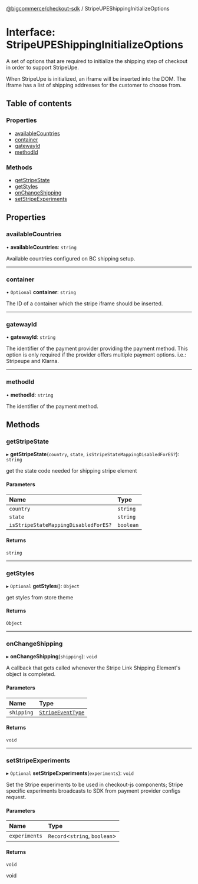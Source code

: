 [@bigcommerce/checkout-sdk](../README.md) / StripeUPEShippingInitializeOptions

# Interface: StripeUPEShippingInitializeOptions

A set of options that are required to initialize the shipping step of
checkout in order to support StripeUpe.

When StripeUpe is initialized, an iframe will be inserted into the DOM. The
iframe has a list of shipping addresses for the customer to choose from.

## Table of contents

### Properties

- [availableCountries](StripeUPEShippingInitializeOptions.md#availablecountries)
- [container](StripeUPEShippingInitializeOptions.md#container)
- [gatewayId](StripeUPEShippingInitializeOptions.md#gatewayid)
- [methodId](StripeUPEShippingInitializeOptions.md#methodid)

### Methods

- [getStripeState](StripeUPEShippingInitializeOptions.md#getstripestate)
- [getStyles](StripeUPEShippingInitializeOptions.md#getstyles)
- [onChangeShipping](StripeUPEShippingInitializeOptions.md#onchangeshipping)
- [setStripeExperiments](StripeUPEShippingInitializeOptions.md#setstripeexperiments)

## Properties

### availableCountries

• **availableCountries**: `string`

Available countries configured on BC shipping setup.

___

### container

• `Optional` **container**: `string`

The ID of a container which the stripe iframe should be inserted.

___

### gatewayId

• **gatewayId**: `string`

The identifier of the payment provider providing the payment method. This
option is only required if the provider offers multiple payment options.
i.e.: Stripeupe and Klarna.

___

### methodId

• **methodId**: `string`

The identifier of the payment method.

## Methods

### getStripeState

▸ **getStripeState**(`country`, `state`, `isStripeStateMappingDisabledForES?`): `string`

get the state code needed for shipping stripe element

#### Parameters

| Name | Type |
| :------ | :------ |
| `country` | `string` |
| `state` | `string` |
| `isStripeStateMappingDisabledForES?` | `boolean` |

#### Returns

`string`

___

### getStyles

▸ `Optional` **getStyles**(): `Object`

get styles from store theme

#### Returns

`Object`

___

### onChangeShipping

▸ **onChangeShipping**(`shipping`): `void`

A callback that gets called whenever the Stripe Link Shipping Element's object is completed.

#### Parameters

| Name | Type |
| :------ | :------ |
| `shipping` | [`StripeEventType`](../README.md#stripeeventtype) |

#### Returns

`void`

___

### setStripeExperiments

▸ `Optional` **setStripeExperiments**(`experiments`): `void`

Set the Stripe experiments to be used in checkout-js components;
Stripe specific experiments broadcasts to SDK from payment provider configs request.

#### Parameters

| Name | Type |
| :------ | :------ |
| `experiments` | `Record`<`string`, `boolean`\> |

#### Returns

`void`

void
